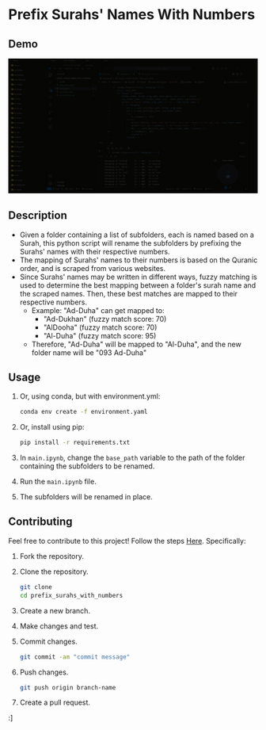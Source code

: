 # Prefix Surahs' Names With Numbers

## Demo

<img src="project_media/output_demo_1.gif" width="1000">


## Description

* Given a folder containing a list of subfolders, each is named based on a Surah, this python script will rename the subfolders by prefixing the Surahs' names with their respective numbers.
* The mapping of Surahs' names to their numbers is based on the Quranic order, and is scraped from various websites.
* Since Surahs' names may be written in different ways, fuzzy matching is used to determine the best mapping between a folder's surah name and the scraped names. Then, these best matches are mapped to their respective numbers.
  * Example: "Ad-Duha" can get mapped to:
    * "Ad-Dukhan" (fuzzy match score: 70)
    * "AlDooha" (fuzzy match score: 70)
    * "Al-Duha" (fuzzy match score: 95)
  * Therefore, "Ad-Duha" will be mapped to "Al-Duha", and the new folder name will be "093 Ad-Duha"

## Usage

1. Or, using conda, but with environment.yml:
   ```bash
   conda env create -f environment.yaml
   ```

2. Or, install using pip:
   ```bash
   pip install -r requirements.txt
   ```

3. In `main.ipynb`, change the `base_path` variable to the path of the folder containing the subfolders to be renamed.

4. Run the `main.ipynb` file. 

5. The subfolders will be renamed in place.

## Contributing

Feel free to contribute to this project! Follow the steps [Here](https://www.youtube.com/watch?v=jRLGobWwA3Y). Specifically:

1. Fork the repository.

2. Clone the repository.
   ```bash
   git clone
   cd prefix_surahs_with_numbers
    ```

3. Create a new branch.

4. Make changes and test.

5. Commit changes.
   ```bash
   git commit -am "commit message"
   ```

6. Push changes.
   ```bash
   git push origin branch-name
   ```

7. Create a pull request.


:]